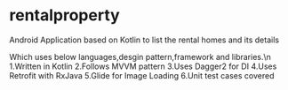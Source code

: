 # rentalproperty
Android Application based on Kotlin to list the rental homes and its details

Which uses below languages,desgin pattern,framework and libraries.\n
1.Written in Kotlin
2.Follows MVVM pattern
3.Uses Dagger2 for DI
4.Uses Retrofit with RxJava
5.Glide for Image Loading
6.Unit test cases covered
